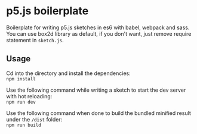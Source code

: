 # p5.js boilerplate

Boilerplate for writing p5.js sketches in es6 with babel, webpack and sass.<br />
You can use box2d library as default, if you don't want, just remove require statement in `sketch.js`.

## Usage
Cd into the directory and install the dependencies:<br />
`npm install`

Use the following command while writing a sketch to start the dev server with hot reloading:<br />
`npm run dev`

Use the following command when done to build the bundled minified result under the `/dist` folder:<br />
`npm run build`
